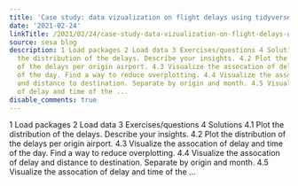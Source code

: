 ```yaml
---
title: 'Case study: data vizualization on flight delays using tidyverse tools'
date: '2021-02-24'
linkTitle: /2021/02/24/case-study-data-vizualization-on-flight-delays-using-tidyverse-tools/
source: sesa blog
description: 1 Load packages 2 Load data 3 Exercises/questions 4 Solutions 4.1 Plot
  the distribution of the delays. Describe your insights. 4.2 Plot the distribution
  of the delays per origin airport. 4.3 Visualize the assocation of delay and time
  of the day. Find a way to reduce overplotting. 4.4 Visualize the assocation of delay
  and distance to destination. Separate by origin and month. 4.5 Visualize the assocation
  of delay and time of the ...
disable_comments: true
---
```

1 Load packages 2 Load data 3 Exercises/questions 4 Solutions 4.1 Plot the distribution of the delays. Describe your insights. 4.2 Plot the distribution of the delays per origin airport. 4.3 Visualize the assocation of delay and time of the day. Find a way to reduce overplotting. 4.4 Visualize the assocation of delay and distance to destination. Separate by origin and month. 4.5 Visualize the assocation of delay and time of the ...